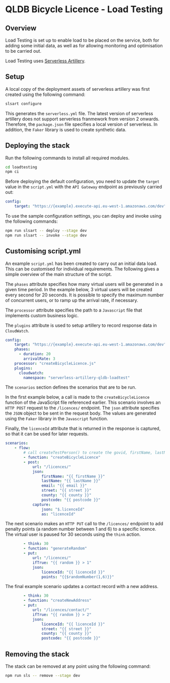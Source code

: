 # QLDB Bicycle Licence - Load Testing

## Overview

Load Testing is set up to enable load to be placed on the service, both for adding some initial data, as well as for allowing monitoring and optimisation to be carried out.

Load Testing uses [Serverless Artillery](https://github.com/Nordstrom/serverless-artillery).

## Setup

A local copy of the deployment assets of serverless artillery was first created using the following command:

```bash
slsart configure
```

This generates the `serverless.yml` file. The latest version of serverless artillery does not support serverless franmework from version 2 onwards. Therefore, the `package.json` file specifies a local version of serverless. In addition, the `Faker` library is used to create synthetic data.

## Deploying the stack

Run the following commands to install all required modules.

```bash
cd loadtesting
npm ci
```

Before deploying the default configuration, you need to update the `target` value in the `script.yml` with the `API Gateway` endpoint as previously carried out:

```yml
config:
    target: "https://{example}.execute-api.eu-west-1.amazonaws.com/dev"
```

To use the sample configuration settings, you can deploy and invoke using the following commands:

```bash
npm run slsart -- deploy --stage dev
npm run slsart -- invoke --stage dev
```

## Customising script.yml

An example `script.yml` has been created to carry out an initial data load. This can be customised for individual requirements. The following gives a simple overview of the main structure of the script.

The `phases` attribute specifies how many virtual users will be generated in a given time period. In the example below, 3 virtual users will be created every second for 20 seconds. It is possible to specify the maximum number of concurrent users, or to ramp up the arrival rate, if necessary.

The `processor` attribute specifies the path to a `Javascript` file that implements custom business logic.

The `plugins` attribute is used to setup artillery to record response data in `CloudWatch`.

```yaml
config:
    target: "https://{example}.execute-api.eu-west-1.amazonaws.com/dev"
    phases:
      - duration: 20
        arrivalRate: 3
    processor: "createBicycleLicence.js"
    plugins:
      cloudwatch:
        namespace: "serverless-artillery-qldb-loadtest"
```

The `scenarios` section defines the scenarios that are to be run.

In the first example below, a call is made to the `createBicycleLicence` function of the JavaScript file referenced earlier. This scenario involves an `HTTP POST` request to the `/licences/` endpoint. The `json` attribute specifies the `JSON` object to be sent in the request body. The values are generated using the `Faker` library in the `Javascript` function.

Finally, the `licenceId` attribute that is returned in the response is captured, so that it can be used for later requests.

```yaml
scenarios:
    - flow:
        # call createTestPerson() to create the govid, firstName, lastName, DOB, type and address variables
        - function: "createBicycleLicence"
        - post:
            url: "/licences/"
            json:
                firstName: "{{ firstName }}"
                lastName: "{{ lastName }}"
                email: "{{ email }}"
                street: "{{ street }}"
                county: "{{ county }}"
                postcode: "{{ postcode }}"
            capture:
                json: "$.licenceId"
                as: "licenceId"
```

The next scenario makes an `HTTP PUT` call to the `/licences/` endpoint to add penalty points (a random number between 1 and 6) to a specific licence. The virtual user is paused for 30 seconds using the `think` action.

```yaml
        - think: 30
        - function: "generateRandom"
        - put:
            url: "/licences/"
            ifTrue: "{{ random }} > 1"
            json:
                licenceId: "{{ licenceId }}"
                points: "{{$randomNumber(1,6)}}"
```

The final example scenario updates a contact record with a new address.

```yaml
        - think: 30
        - function: "createNewAddress"
        - put:
            url: "/licences/contact/"
            ifTrue: "{{ random }} > 2"
            json:
                licenceId: "{{ licenceId }}"
                street: "{{ street }}"
                county: "{{ county }}"
                postcode: "{{ postcode }}"
```

## Removing the stack

The stack can be removed at any point using the following command:

```bash
npm run sls -- remove --stage dev
```
